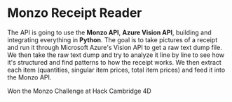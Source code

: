 # Monzo Receipt Reader

The API is going to use the **Monzo API**, **Azure Vision API**, building and integrating everything in **Python**. 
The goal is to take pictures of a receipt and run it through Microsoft Azure's Vision API to get a raw text dump file. We then take the raw text dump and try to analyze it line by line to see how it's structured and find patterns to how the receipt works. We then extract each item (quantities, singular item prices, total item prices) and feed it into the Monzo API.

Won the Monzo Challenge at Hack Cambridge 4D
